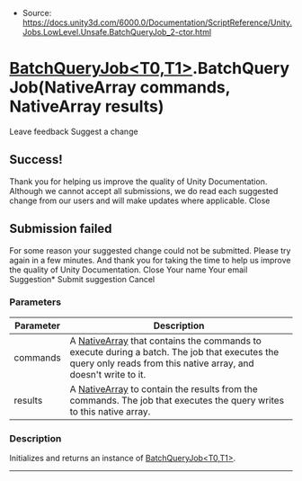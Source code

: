 * Source: https://docs.unity3d.com/6000.0/Documentation/ScriptReference/Unity.Jobs.LowLevel.Unsafe.BatchQueryJob_2-ctor.html

#  [BatchQueryJob<T0,T1>](https://docs.unity3d.com/6000.0/Documentation/ScriptReference/Unity.Jobs.LowLevel.Unsafe.BatchQueryJob_2.html).BatchQueryJob(NativeArray<CommandT> commands, NativeArray<ResultT> results)
Leave feedback
Suggest a change
## Success!
Thank you for helping us improve the quality of Unity Documentation. Although we cannot accept all submissions, we do read each suggested change from our users and will make updates where applicable.
Close
## Submission failed
For some reason your suggested change could not be submitted. Please <a>try again</a> in a few minutes. And thank you for taking the time to help us improve the quality of Unity Documentation.
Close
Your name Your email Suggestion* Submit suggestion
Cancel
### Parameters
Parameter | Description  
---|---  
commands | A [NativeArray<T0>](https://docs.unity3d.com/6000.0/Documentation/ScriptReference/Unity.Collections.NativeArray_1.html) that contains the commands to execute during a batch. The job that executes the query only reads from this native array, and doesn't write to it.  
results | A [NativeArray<T0>](https://docs.unity3d.com/6000.0/Documentation/ScriptReference/Unity.Collections.NativeArray_1.html) to contain the results from the commands. The job that executes the query writes to this native array.  
### Description
Initializes and returns an instance of [BatchQueryJob<T0,T1>](https://docs.unity3d.com/6000.0/Documentation/ScriptReference/Unity.Jobs.LowLevel.Unsafe.BatchQueryJob_2.html).
* * *
